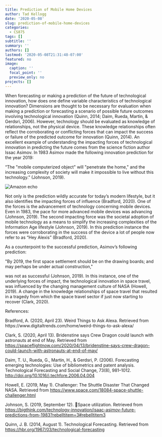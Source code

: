```yaml
---
title: Prediction of Mobile Home Devices
author: Tad Kellogg
date: '2020-05-08'
slug: prediction-of-mobile-home-devices
categories:
  - CS875
tags: []
subtitle: ''
summary: ''
authors: []
lastmod: '2020-05-08T21:31:48-07:00'
featured: no
image:
  caption: ''
  focal_point: ''
  preview_only: no
projects: []
---
```

<p>When forecasting or making a prediction of the future of technological innovation, how does one define variable characteristics of technological innovation? Dimensions are thought to be necessary for evaluation when making a prediction or forecasting a scenario of possible future outcomes involving technological innovation (Quinn, 2014; Daim, Rueda, Martin, & Gerdsri, 2006). However, technology should be evaluated as knowledge of relationships, not the physical device. These knowledge relationships often reflect the corroborating or conflicting forces that can impact the success or failure of the predicted outcome for innovation (Quinn, 2014). 
An excellent example of understanding the impacting forces of technological innovation in predicting the future comes from the science fiction author Issac Asimov. In 1983 Asimov made the following innovation prediction for the year 2019: 
<p>“The "mobile computerized object" will "penetrate the home," and the increasing complexity of society will make it impossible to live without this technology.” (Johnson, 2019). </p>

![Amazon echo](/post/2020-05-08-prediction-of-mobile-home-devices_files/amazonecho_4-100599473-orig.jpg)

<p>Not only is the prediction wildly accurate for today’s modern lifestyle, but it also identifies the impacting forces of influence (Bradford, 2020). One of the forces is the advancement of technology concerning mobile devices. Even in 1983, the pace for more advanced mobile devices was advancing (Johnson, 2019). The second impacting force was the societal adoption of mobile technology as a means to simplify the increasing complexities of the Information Age lifestyle (Johnson, 2019). In this prediction instance the forces were corroborating in the success of the device a lot of people now refer to as “Hey Alexis” (Bradford, 2020).
<p>As a counterpoint to the successful prediction, Asimov’s following prediction: 
<p>"By 2019, the first space settlement should be on the drawing boards; and may perhaps be under actual construction," <p>was not as successful (Johnson, 2019). In this instance, one of the underlying forces of impact, the technological innovation in space travel, was influenced by the changing management culture of NASA (Howell, 2019). A change in the knowledge relationships of space travel that resulted in a tragedy from which the space travel sector if just now starting to recover (Clark, 2020).


References:
<p>Bradford, A. (2020, April 23). Weird Things to Ask Alexa. Retrieved from https://www.digitaltrends.com/home/weird-things-to-ask-alexa/

Clark, S. (2020, April 13). Bridenstine says Crew Dragon could launch with astronauts at end of May. Retrieved from https://spaceflightnow.com/2020/04/13/bridenstine-says-crew-dragon-could-launch-with-astronauts-at-end-of-may/

Daim, T. U., Rueda, G., Martin, H., & Gerdsri, P. (2006). Forecasting emerging technologies: Use of bibliometrics and patent analysis. Technological Forecasting and Social Change, 73(8), 981–1012. http://doi.org/10.1016/j.techfore.2006.04.004

Howell, E. (2019, May 1). Challenger: The Shuttle Disaster That Changed NASA. Retrieved from https://www.space.com/18084-space-shuttle-challenger.html

Johnson, S. (2019, September 12). Space utilization. Retrieved from https://bigthink.com/technology-innovation/isaac-asimov-future-predictions-from-1983?rebelltitem=3#rebelltitem3

Quinn, J. B. (2014, August 1). Technological Forecasting. Retrieved from https://hbr.org/1967/03/technological-forecasting
